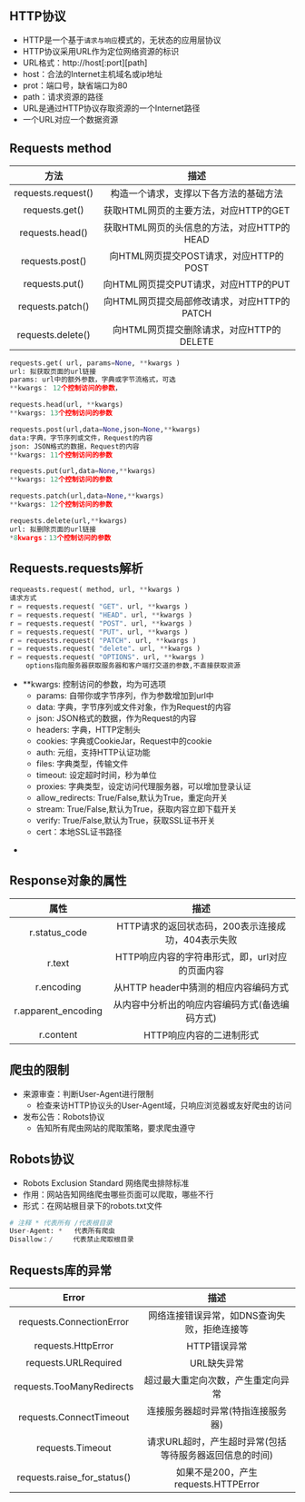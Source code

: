 ## HTTP协议
- HTTP是一个基于```请求与响应```模式的，无状态的应用层协议
- HTTP协议采用URL作为定位网络资源的标识
- URL格式：http://host[:port][path]
- host：合法的Internet主机域名或ip地址
- prot：端口号，缺省端口为80
- path：请求资源的路径
- URL是通过HTTP协议存取资源的一个Internet路径
- 一个URL对应一个数据资源

## Requests method
| 方法 | 描述 | 
| :---: | :---: |
| requests.request() | 构造一个请求，支撑以下各方法的基础方法 | 
| requests.get() | 获取HTML网页的主要方法，对应HTTP的GET | 
| requests.head() | 获取HTML网页的头信息的方法，对应HTTP的HEAD | 
| requests.post() | 向HTML网页提交POST请求，对应HTTP的POST | 
| requests.put() | 向HTML网页提交PUT请求，对应HTTP的PUT | 
| requests.patch() | 向HTML网页提交局部修改请求，对应HTTP的PATCH | 
| requests.delete() | 向HTML网页提交删除请求，对应HTTP的DELETE | 

```py
requests.get( url, params=None, **kwargs )
url: 拟获取页面的url链接
params: url中的额外参数，字典或字节流格式，可选
**kwargs： 12个控制访问的参数，

requests.head(url, **kwargs)
**kwargs: 13个控制访问的参数

requests.post(url,data=None,json=None,**kwargs)
data:字典，字节序列或文件，Request的内容
json: JSON格式的数据，Request的内容
**kwargs: 11个控制访问的参数

requests.put(url,data=None,**kwargs)
**kwargs: 12个控制访问的参数

requests.patch(url,data=None,**kwargs)
**kwargs: 12个控制访问的参数

requests.delete(url,**kwargs)
url: 拟删除页面的url链接
*8kwargs：13个控制访问的参数
```

## Requests.requests解析
```py
requeasts.request( method, url, **kwargs )
请求方式
r = requests.request( "GET". url, **kwargs )
r = requests.request( "HEAD". url, **kwargs )
r = requests.request( "POST". url, **kwargs )
r = requests.request( "PUT". url, **kwargs )
r = requests.request( "PATCH". url, **kwargs )
r = requests.request( "delete". url, **kwargs )
r = requests.request( "OPTIONS". url, **kwargs )
    options指向服务器获取服务器和客户端打交道的参数,不直接获取资源
```
* **kwargs: 控制访问的参数，均为可选项
  -  params: 自带你或字节序列，作为参数增加到url中
  -  data: 字典，字节序列或文件对象，作为Request的内容
  - json: JSON格式的数据，作为Request的内容
  -  headers: 字典，HTTP定制头
  - cookies: 字典或CookieJar，Request中的cookie
  - auth: 元组，支持HTTP认证功能
  - files: 字典类型，传输文件
  - timeout: 设定超时时间，秒为单位
  - proxies: 字典类型，设定访问代理服务器，可以增加登录认证
  - allow_redirects: True/False,默认为True，重定向开关
  - stream: True/False,默认为True，获取内容立即下载开关
  - verify: True/False,默认为True，获取SSL证书开关
  - cert：本地SSL证书路径
- 

## Response对象的属性
| 属性 | 描述 | 
| :---: | :---: |
| r.status_code | HTTP请求的返回状态码，200表示连接成功，404表示失败 | 
| r.text | HTTP响应内容的字符串形式，即，url对应的页面内容 | 
| r.encoding | 从HTTP header中猜测的相应内容编码方式 | 
| r.apparent_encoding | 从内容中分析出的响应内容编码方式(备选编码方式) | 
| r.content | HTTP响应内容的二进制形式 | 

## 爬虫的限制
- 来源审查：判断User-Agent进行限制
  - 检查来访HTTP协议头的User-Agent域，只响应浏览器或友好爬虫的访问
- 发布公告：Robots协议
  - 告知所有爬虫网站的爬取策略，要求爬虫遵守

## Robots协议
- Robots Exclusion Standard 网络爬虫排除标准
- 作用：网站告知网络爬虫哪些页面可以爬取，哪些不行
- 形式：在网站根目录下的robots.txt文件

```py
# 注释 * 代表所有 /代表根目录
User-Agent: *   代表所有爬虫
Disallow：/     代表禁止爬取根目录
```

## Requests库的异常
| Error | 描述 | 
| :---: | :---: |
| requests.ConnectionError | 网络连接错误异常，如DNS查询失败，拒绝连接等 | 
| requests.HttpError | HTTP错误异常 | 
| requests.URLRequired | URL缺失异常 | 
| requests.TooManyRedirects | 超过最大重定向次数，产生重定向异常 | 
| requests.ConnectTimeout | 连接服务器超时异常(特指连接服务器) | 
| requests.Timeout | 请求URL超时，产生超时异常(包括等待服务器返回信息的时间) | 
| requests.raise_for_status() | 如果不是200，产生requests.HTTPError | 

